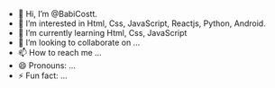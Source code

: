 - 👋 Hi, I’m @BabiCostt.
- 👀 I’m interested in Html, Css, JavaScript, Reactjs, Python, Android.
- 🌱 I’m currently learning Html, Css, JavaScript
- 💞️ I’m looking to collaborate on ...
- 📫 How to reach me ...
- 😄 Pronouns: ...
- ⚡ Fun fact: ...

<!---
BabiCostt/BabiCostt is a ✨ special ✨ repository because its `README.md` (this file) appears on your GitHub profile.
You can click the Preview link to take a look at your changes.
--->
